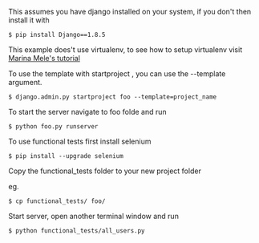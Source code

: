 This assumes you have django installed on your system, if you don't then install it with

```
$ pip install Django==1.8.5
```
This example does't use virtualenv, to see how to setup virtualenv visit [Marina Mele's tutorial](http://www.marinamele.com/2014/07/install-python3-on-mac-os-x-and-use-virtualenv-and-virtualenvwrapper.html)

To use the template with startproject , you can use the --template argument.

```
$ django.admin.py startproject foo --template=project_name
```
To start the server navigate to foo folde and run 

```
$ python foo.py runserver
```

To use functional tests first install selenium

```
$ pip install --upgrade selenium
```

Copy the functional_tests folder to your new project folder

eg.

```
$ cp functional_tests/ foo/
```

Start server, open another terminal window and run

```
$ python functional_tests/all_users.py
```




